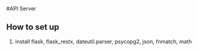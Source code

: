 #API Server

## How to set up
1. install flask, flask_restx, dateutil.parser, psycopg2, json, fnmatch, math